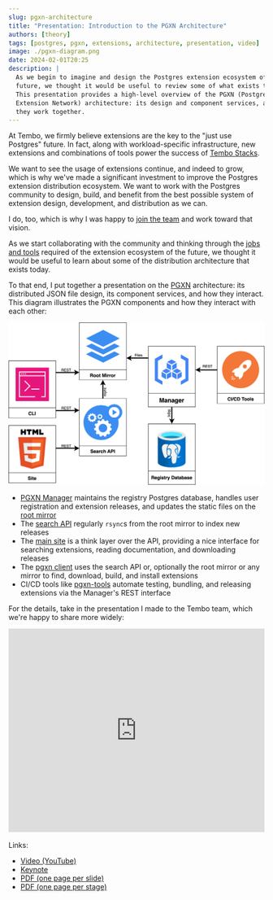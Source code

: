 ```yaml
---
slug: pgxn-architecture
title: "Presentation: Introduction to the PGXN Architecture"
authors: [theory]
tags: [postgres, pgxn, extensions, architecture, presentation, video]
image: ./pgxn-diagram.png
date: 2024-02-01T20:25
description: |
  As we begin to imagine and design the Postgres extension ecosystem of the
  future, we thought it would be useful to review some of what exists today.
  This presentation provides a high-level overview of the PGXN (PostgreSQL
  Extension Network) architecture: its design and component services, and how
  they work together.
---
```


At Tembo, we firmly believe extensions are the key to the "just use Postgres"
future. In fact, along with workload-specific infrastructure, new extensions and
combinations of tools power the success of [Tembo Stacks].

We want to see the usage of extensions continue, and indeed to grow, which is
why we've made a significant investment to improve the Postgres extension
distribution ecosystem. We want to work with the Postgres community to design,
build, and benefit from the best possible system of extension design,
development, and distribution as we can.

I do, too, which is why I was happy to [join the team] and work toward that
vision.

As we start collaborating with the community and thinking through the [jobs and
tools] required of the extension ecosystem of the future, we thought it would be
useful to learn about some of the distribution architecture that exists today.

To that end, I put together a presentation on the [PGXN] architecture: its
distributed JSON file design, its component services, and how they interact.
This diagram illustrates the PGXN components and how they interact with each
other:

![PGXN Architecture Diagram](./pgxn-diagram.png "Diagram of the PGXN architectural components and how they interact with each other")

*   [PGXN Manager] maintains the registry Postgres database, handles user
    registration and extension releases, and updates the static files on the
    [root mirror]
*   The [search API] regularly `rsync`s from the root mirror to index new
    releases
*   The [main site][PGXN] is a think layer over the API, providing a nice
    interface for searching extensions, reading documentation, and downloading
    releases
*   The [pgxn client] uses the search API or, optionally the root mirror or any
    mirror to find, download, build, and install extensions
*   CI/CD tools like [pgxn-tools] automate testing, bundling, and releasing
    extensions via the Manager's REST interface

For the details, take in the presentation I made to the Tembo team, which we're
happy to share more widely:

<div style={{ position: 'relative', width: '100%', paddingBottom: '56.25%', marginBottom: '5%'}}>
  <iframe
    style={{ position: 'absolute', top:'10px', width: '100%', height: '100%' }}
    width="100%"
    height="400px"
    src="https://www.youtube.com/embed/sjZPA3HA_q8"
    title="YouTube video player"
    frameBorder="0"
    allow="accelerometer; autoplay; clipboard-write; encrypted-media; gyroscope; picture-in-picture"
    allowFullScreen>
  </iframe>
</div>

Links:

*   [Video (YouTube)](https://www.youtube.com/watch?v=sjZPA3HA_q8)
*   [Keynote](./pgxn-architecture/pgxn-architecture.key "“PGXN Architecture” Keynote deck")
*   [PDF (one page per slide)](./pgxn-architecture/pgxn-architecture.pdf)
*   [PDF (one page per stage)](./pgxn-architecture/pgxn-architecture-stages.pdf)

[Tembo Stacks]: https://tembo.io/docs/category/tembo-stacks
[join the team]: /blog/welcoming-david-wheeler
"PGXN creator David Wheeler joins Tembo to strengthen PostgreSQL extension ecosystem"
[jobs and tools]: https://gist.github.com/theory/898c8802937ad8361ccbcc313054c29d
  "Extension Ecosystem: Jobs and Tools"
[David Wheeler]: https://justatheory.com "Just a Theory"
[PGXN]: https://pgxn.org "PGXN — PostgreSQL Extension Network"
[PGXN Manager]: https://manager.pgxn.org/howto "PGXN How To"
[root mirror]: https://master.pgxn.org/ "PGXN Root Mirror"
[search API]: https://github.com/pgxn/pgxn-api/wiki "PGXN API"
[pgxn client]: https://pgxn.github.io/pgxnclient/ "PGXN Client documentation"
[pgxn-tools]: https://hub.docker.com/r/pgxn/pgxn-tools "pgxn/pgxn-tools Docker image"
